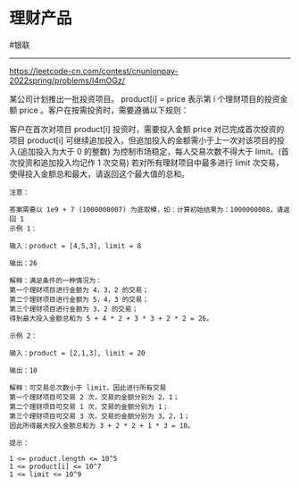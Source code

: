 # 理财产品

#银联


---
https://leetcode-cn.com/contest/cnunionpay-2022spring/problems/I4mOGz/



某公司计划推出一批投资项目。 product[i] = price 表示第 i 个理财项目的投资金额 price 。客户在按需投资时，需要遵循以下规则：

客户在首次对项目 product[i] 投资时，需要投入金额 price
对已完成首次投资的项目 product[i] 可继续追加投入，但追加投入的金额需小于上一次对该项目的投入(追加投入为大于 0 的整数)
为控制市场稳定，每人交易次数不得大于 limit。(首次投资和追加投入均记作 1 次交易)
若对所有理财项目中最多进行 limit 次交易，使得投入金额总和最大，请返回这个最大值的总和。
```
注意：

答案需要以 1e9 + 7 (1000000007) 为底取模，如：计算初始结果为：1000000008，请返回 1
示例 1：

输入：product = [4,5,3], limit = 8

输出：26

解释：满足条件的一种情况为：
第一个理财项目进行金额为 4，3，2 的交易；
第二个理财项目进行金额为 5，4，3 的交易；
第三个理财项目进行金额为 3，2 的交易；
得到最大投入金额总和为 5 + 4 * 2 + 3 * 3 + 2 * 2 = 26。

示例 2：

输入：product = [2,1,3], limit = 20

输出：10

解释：可交易总次数小于 limit，因此进行所有交易
第一个理财项目可交易 2 次，交易的金额分别为 2，1；
第二个理财项目可交易 1 次，交易的金额分别为 1；
第三个理财项目可交易 3 次，交易的金额分别为 3，2，1；
因此所得最大投入金额总和为 3 + 2 * 2 + 1 * 3 = 10。

提示：

1 <= product.length <= 10^5
1 <= product[i] <= 10^7
1 <= limit <= 10^9
```